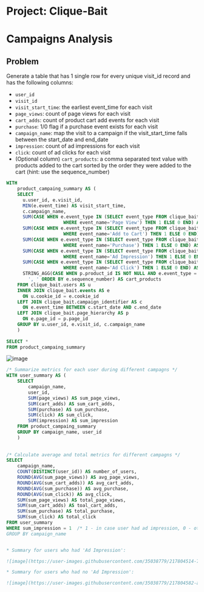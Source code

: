 # Project: Clique-Bait

# Campaigns Analysis

## Problem

Generate a table that has 1 single row for every unique visit_id record and has the following columns:
- `user_id`
- `visit_id`
- `visit_start_time`: the earliest event_time for each visit
- `page_views`: count of page views for each visit
- `cart_adds`: count of product cart add events for each visit
- `purchase`: 1/0 flag if a purchase event exists for each visit
- `campaign_name`: map the visit to a campaign if the visit_start_time falls between the start_date and end_date
- `impression`: count of ad impressions for each visit
- `click`: count of ad clicks for each visit
- (Optional column) `cart_products`: a comma separated text value with products added to the cart sorted by the order they were added to the cart (hint: use the sequence_number)
  

````sql
WITH 	
    product_campaing_summary AS (
	SELECT 
	  u.user_id, e.visit_id, 
	  MIN(e.event_time) AS visit_start_time,
	  c.campaign_name,
	  SUM(CASE WHEN e.event_type IN (SELECT event_type FROM clique_bait.event_identifier 
					 WHERE event_name='Page View') THEN 1 ELSE 0 END) AS page_views,
	  SUM(CASE WHEN e.event_type IN (SELECT event_type FROM clique_bait.event_identifier 
					 WHERE event_name='Add to Cart') THEN 1 ELSE 0 END) AS cart_adds,
	  SUM(CASE WHEN e.event_type IN (SELECT event_type FROM clique_bait.event_identifier 
					 WHERE event_name='Purchase') THEN 1 ELSE 0 END) AS purchase,
	  SUM(CASE WHEN e.event_type IN (SELECT event_type FROM clique_bait.event_identifier 
					 WHERE event_name='Ad Impression') THEN 1 ELSE 0 END) AS impression, 
	  SUM(CASE WHEN e.event_type IN (SELECT event_type FROM clique_bait.event_identifier 
					 WHERE event_name='Ad Click') THEN 1 ELSE 0 END) AS click, 
	  STRING_AGG(CASE WHEN p.product_id IS NOT NULL AND e.event_type = 2 THEN p.page_name ELSE NULL END, 
		', ' ORDER BY e.sequence_number) AS cart_products
	FROM clique_bait.users AS u
	INNER JOIN clique_bait.events AS e
	  ON u.cookie_id = e.cookie_id
	LEFT JOIN clique_bait.campaign_identifier AS c
	  ON e.event_time BETWEEN c.start_date AND c.end_date
	LEFT JOIN clique_bait.page_hierarchy AS p
	  ON e.page_id = p.page_id
	GROUP BY u.user_id, e.visit_id, c.campaign_name
	)
			
SELECT * 
FROM product_campaing_summary
````

![image](https://user-images.githubusercontent.com/35038779/217762488-711b41f7-2782-4de2-b3de-60a16bde2e4a.png)




````sql
/* Summarize metrics for each user during different campagns */
WITH user_summary AS (
	SELECT 
		campaign_name,	
		user_id,
		SUM(page_views) AS sum_page_views,
		SUM(cart_adds) AS sum_cart_adds,
		SUM(purchase) AS sum_purchase,
		SUM(click) AS sum_click,
		SUM(impression) AS sum_impression
	FROM product_campaing_summary
	GROUP BY campaign_name, user_id
	)
	
	
/* Calculate average and total metrics for different campagns */
SELECT 
	campaign_name,
	COUNT(DISTINCT(user_id)) AS number_of_users,
	ROUND(AVG(sum_page_views)) AS avg_page_views,
	ROUND(AVG(sum_cart_adds)) AS avg_cart_adds,
	ROUND(AVG(sum_purchase)) AS avg_purchase,
	ROUND(AVG(sum_click)) AS avg_click,
	SUM(sum_page_views) AS total_page_views,
	SUM(sum_cart_adds) AS toal_cart_adds,
	SUM(sum_purchase) AS total_purchase,
	SUM(sum_click) AS total_click
FROM user_summary
WHERE sum_impression = 1  /* 1 - in case user had ad impression, 0 - otherwise
GROUP BY campaign_name


* Summary for users who had 'Ad Impression':

![image](https://user-images.githubusercontent.com/35038779/217804514-7ae915d6-5174-4161-8804-452774b935a9.png)

* Summary for users who had no 'Ad Impression':

![image](https://user-images.githubusercontent.com/35038779/217804582-a0909d73-7dba-4fe8-82af-e7f1ddf3edb5.png)


